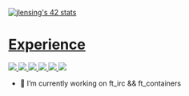 <a href="https://github.com/axenth/github-readme-stats">

[![jlensing's 42 stats](https://badge42.herokuapp.com/api/stats/jlensing)](https://github.com/JaeSeoKim/badge42)
</a>


<a href="https://github.com/axenth/github-readme-stats">

# Experience
![](https://img.shields.io/badge/OS-Linux-informational?style=flat&logo=Linux&logoColor=white&color=2bbc8a)
![](https://img.shields.io/badge/OS-MacOS-informational?style=flat&logo=Apple&logoColor=white&color=2bbc8a)
![](https://img.shields.io/badge/Language-C-informational?style=flat&logo=C&logoColor=white&color=2bbc8a)
![](https://img.shields.io/badge/Language-C++-informational?style=flat&logo=C&logoColor=white&color=2bbc8a)
![](https://img.shields.io/badge/IDE-VSCode-informational?style=flat&logo=visual-studio-code&logoColor=white&color=2bbc8a)
![](https://img.shields.io/badge/IDE-Clion-informational?style=flat&logo=clion&logoColor=white&color=2bbc8a)
</a>

- 🔭 I’m currently working on ft_irc && ft_containers
